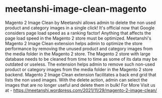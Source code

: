 # meetanshi-image-clean-magento
Magento 2 Image Clean by Meetanshi allows admin to delete the non used product and category images in a single click!   It's official now that Google considers page load speed as a ranking factor! Anything that affects the page load speed in the Magento 2 store must be optimized. Meetanshi's Magento 2 Image Clean extension helps admin to optimize the store performance by removing the unused product and category images from the media folder in the Magento 2 store.  The Magento 2 store with large database needs to be cleaned from time to time as some of its data may be outdated or useless. The extension helps admin to remove such non-used product or category images from the media folder in the Magento 2 store backend.  Magento 2 Image Clean extension facilitates a back end grid that lists the non used images. With the delete action, admin can select the images that are no longer useful and delete them in bulk!
For More Visit us at - https://meetanshi.wordpress.com/2021/11/29/magento-2-image-clean/
